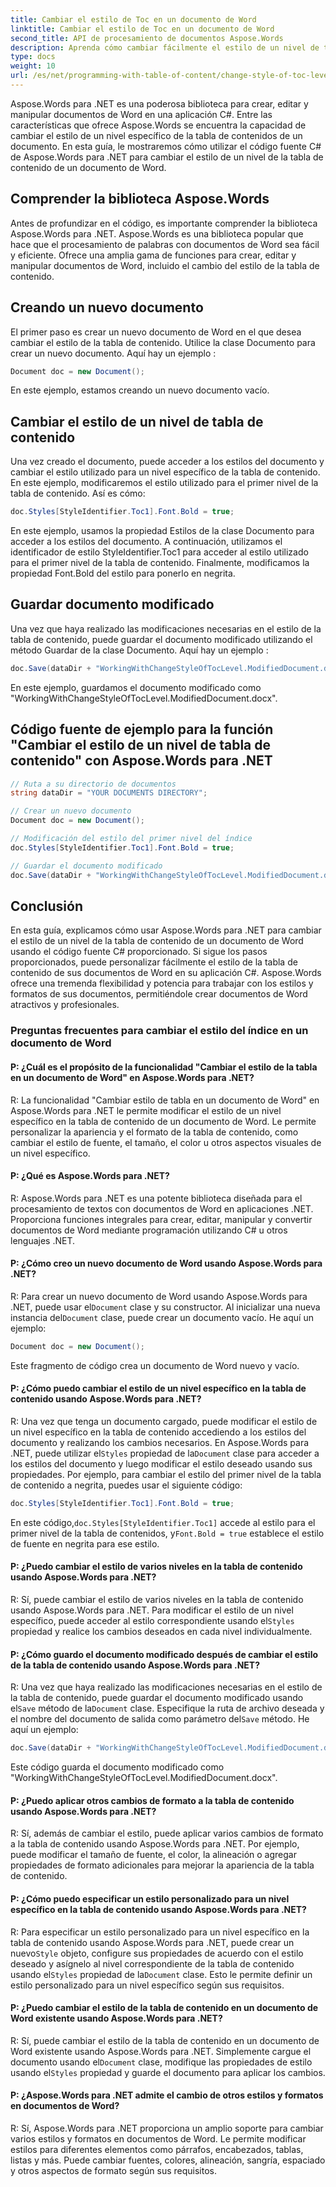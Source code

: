 ```yaml
---
title: Cambiar el estilo de Toc en un documento de Word
linktitle: Cambiar el estilo de Toc en un documento de Word
second_title: API de procesamiento de documentos Aspose.Words
description: Aprenda cómo cambiar fácilmente el estilo de un nivel de tabla de contenido en un documento de Word usando Aspose.Words para .NET.
type: docs
weight: 10
url: /es/net/programming-with-table-of-content/change-style-of-toc-level/
---
```

Aspose.Words para .NET es una poderosa biblioteca para crear, editar y manipular documentos de Word en una aplicación C#. Entre las características que ofrece Aspose.Words se encuentra la capacidad de cambiar el estilo de un nivel específico de la tabla de contenidos de un documento. En esta guía, le mostraremos cómo utilizar el código fuente C# de Aspose.Words para .NET para cambiar el estilo de un nivel de la tabla de contenido de un documento de Word.

## Comprender la biblioteca Aspose.Words

Antes de profundizar en el código, es importante comprender la biblioteca Aspose.Words para .NET. Aspose.Words es una biblioteca popular que hace que el procesamiento de palabras con documentos de Word sea fácil y eficiente. Ofrece una amplia gama de funciones para crear, editar y manipular documentos de Word, incluido el cambio del estilo de la tabla de contenido.

## Creando un nuevo documento

El primer paso es crear un nuevo documento de Word en el que desea cambiar el estilo de la tabla de contenido. Utilice la clase Documento para crear un nuevo documento. Aquí hay un ejemplo :

```csharp
Document doc = new Document();
```

En este ejemplo, estamos creando un nuevo documento vacío.

## Cambiar el estilo de un nivel de tabla de contenido

Una vez creado el documento, puede acceder a los estilos del documento y cambiar el estilo utilizado para un nivel específico de la tabla de contenido. En este ejemplo, modificaremos el estilo utilizado para el primer nivel de la tabla de contenido. Así es cómo:

```csharp
doc.Styles[StyleIdentifier.Toc1].Font.Bold = true;
```

En este ejemplo, usamos la propiedad Estilos de la clase Documento para acceder a los estilos del documento. A continuación, utilizamos el identificador de estilo StyleIdentifier.Toc1 para acceder al estilo utilizado para el primer nivel de la tabla de contenido. Finalmente, modificamos la propiedad Font.Bold del estilo para ponerlo en negrita.

## Guardar documento modificado

Una vez que haya realizado las modificaciones necesarias en el estilo de la tabla de contenido, puede guardar el documento modificado utilizando el método Guardar de la clase Documento. Aquí hay un ejemplo :

```csharp
doc.Save(dataDir + "WorkingWithChangeStyleOfTocLevel.ModifiedDocument.docx");
```

En este ejemplo, guardamos el documento modificado como "WorkingWithChangeStyleOfTocLevel.ModifiedDocument.docx".

## Código fuente de ejemplo para la función "Cambiar el estilo de un nivel de tabla de contenido" con Aspose.Words para .NET

```csharp
// Ruta a su directorio de documentos
string dataDir = "YOUR DOCUMENTS DIRECTORY";

// Crear un nuevo documento
Document doc = new Document();

// Modificación del estilo del primer nivel del índice
doc.Styles[StyleIdentifier.Toc1].Font.Bold = true;

// Guardar el documento modificado
doc.Save(dataDir + "WorkingWithChangeStyleOfTocLevel.ModifiedDocument.docx");
```

## Conclusión

En esta guía, explicamos cómo usar Aspose.Words para .NET para cambiar el estilo de un nivel de la tabla de contenido de un documento de Word usando el código fuente C# proporcionado. Si sigue los pasos proporcionados, puede personalizar fácilmente el estilo de la tabla de contenido de sus documentos de Word en su aplicación C#. Aspose.Words ofrece una tremenda flexibilidad y potencia para trabajar con los estilos y formatos de sus documentos, permitiéndole crear documentos de Word atractivos y profesionales.

### Preguntas frecuentes para cambiar el estilo del índice en un documento de Word

#### P: ¿Cuál es el propósito de la funcionalidad "Cambiar el estilo de la tabla en un documento de Word" en Aspose.Words para .NET?

R: La funcionalidad "Cambiar estilo de tabla en un documento de Word" en Aspose.Words para .NET le permite modificar el estilo de un nivel específico en la tabla de contenido de un documento de Word. Le permite personalizar la apariencia y el formato de la tabla de contenido, como cambiar el estilo de fuente, el tamaño, el color u otros aspectos visuales de un nivel específico.

#### P: ¿Qué es Aspose.Words para .NET?

R: Aspose.Words para .NET es una potente biblioteca diseñada para el procesamiento de textos con documentos de Word en aplicaciones .NET. Proporciona funciones integrales para crear, editar, manipular y convertir documentos de Word mediante programación utilizando C# u otros lenguajes .NET.

#### P: ¿Cómo creo un nuevo documento de Word usando Aspose.Words para .NET?

 R: Para crear un nuevo documento de Word usando Aspose.Words para .NET, puede usar el`Document` clase y su constructor. Al inicializar una nueva instancia del`Document` clase, puede crear un documento vacío. He aquí un ejemplo:

```csharp
Document doc = new Document();
```

Este fragmento de código crea un documento de Word nuevo y vacío.

#### P: ¿Cómo puedo cambiar el estilo de un nivel específico en la tabla de contenido usando Aspose.Words para .NET?

 R: Una vez que tenga un documento cargado, puede modificar el estilo de un nivel específico en la tabla de contenido accediendo a los estilos del documento y realizando los cambios necesarios. En Aspose.Words para .NET, puede utilizar el`Styles` propiedad de la`Document` clase para acceder a los estilos del documento y luego modificar el estilo deseado usando sus propiedades. Por ejemplo, para cambiar el estilo del primer nivel de la tabla de contenido a negrita, puedes usar el siguiente código:

```csharp
doc.Styles[StyleIdentifier.Toc1].Font.Bold = true;
```

 En este código,`doc.Styles[StyleIdentifier.Toc1]` accede al estilo para el primer nivel de la tabla de contenidos, y`Font.Bold = true` establece el estilo de fuente en negrita para ese estilo.

#### P: ¿Puedo cambiar el estilo de varios niveles en la tabla de contenido usando Aspose.Words para .NET?

R: Sí, puede cambiar el estilo de varios niveles en la tabla de contenido usando Aspose.Words para .NET. Para modificar el estilo de un nivel específico, puede acceder al estilo correspondiente usando el`Styles` propiedad y realice los cambios deseados en cada nivel individualmente.

#### P: ¿Cómo guardo el documento modificado después de cambiar el estilo de la tabla de contenido usando Aspose.Words para .NET?

 R: Una vez que haya realizado las modificaciones necesarias en el estilo de la tabla de contenido, puede guardar el documento modificado usando el`Save` método de la`Document` clase. Especifique la ruta de archivo deseada y el nombre del documento de salida como parámetro del`Save` método. He aquí un ejemplo:

```csharp
doc.Save(dataDir + "WorkingWithChangeStyleOfTocLevel.ModifiedDocument.docx");
```

Este código guarda el documento modificado como "WorkingWithChangeStyleOfTocLevel.ModifiedDocument.docx".

#### P: ¿Puedo aplicar otros cambios de formato a la tabla de contenido usando Aspose.Words para .NET?

R: Sí, además de cambiar el estilo, puede aplicar varios cambios de formato a la tabla de contenido usando Aspose.Words para .NET. Por ejemplo, puede modificar el tamaño de fuente, el color, la alineación o agregar propiedades de formato adicionales para mejorar la apariencia de la tabla de contenido.

#### P: ¿Cómo puedo especificar un estilo personalizado para un nivel específico en la tabla de contenido usando Aspose.Words para .NET?

 R: Para especificar un estilo personalizado para un nivel específico en la tabla de contenido usando Aspose.Words para .NET, puede crear un nuevo`Style` objeto, configure sus propiedades de acuerdo con el estilo deseado y asígnelo al nivel correspondiente de la tabla de contenido usando el`Styles` propiedad de la`Document` clase. Esto le permite definir un estilo personalizado para un nivel específico según sus requisitos.

#### P: ¿Puedo cambiar el estilo de la tabla de contenido en un documento de Word existente usando Aspose.Words para .NET?

R: Sí, puede cambiar el estilo de la tabla de contenido en un documento de Word existente usando Aspose.Words para .NET. Simplemente cargue el documento usando el`Document` clase, modifique las propiedades de estilo usando el`Styles` propiedad y guarde el documento para aplicar los cambios.

#### P: ¿Aspose.Words para .NET admite el cambio de otros estilos y formatos en documentos de Word?

R: Sí, Aspose.Words para .NET proporciona un amplio soporte para cambiar varios estilos y formatos en documentos de Word. Le permite modificar estilos para diferentes elementos como párrafos, encabezados, tablas, listas y más. Puede cambiar fuentes, colores, alineación, sangría, espaciado y otros aspectos de formato según sus requisitos.